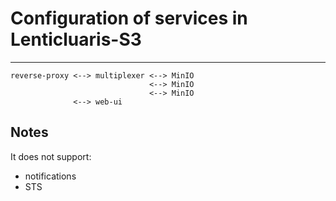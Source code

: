# Configuration of services in Lenticluaris-S3
----


```
reverse-proxy <-->︎ multiplexer <--> MinIO
                               <--> MinIO
                               <--> MinIO
              <--> web-ui
```

## Notes

It does not support:

* notifications
* STS

